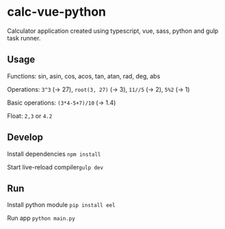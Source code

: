# calc-vue-python
Calculator application created using typescript, vue, sass, python and gulp task runner.


## Usage
Functions: sin, asin, cos, acos, tan, atan, rad, deg, abs

Operations: `3^3` (-> 27), `root(3, 27)` (-> 3), `11//5` (-> 2), `5%2` (-> 1)

Basic operations: `(3*4-5+7)/10` (-> 1.4)

Float: `2,3` or `4.2`


## Develop
Install dependencies `npm install`

Start live-reload compiler`gulp dev`


## Run
Install python module `pip install eel`

Run app `python main.py`

